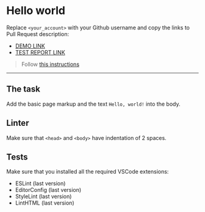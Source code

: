 # Hello world

Replace `<your_account>` with your Github username and copy the links to Pull Request description:
- [DEMO LINK](https://NazarVotkanych.github.io/layout_hello-world/)
- [TEST REPORT LINK](https://NazarVotkanych.github.io/layout_hello-world/report/html_report/)

> Follow [this instructions](https://mate-academy.github.io/layout_task-guideline/#how-to-solve-the-layout-tasks-on-github)
___

## The task

Add the basic page markup and the text `Hello, world!` into the body.

## Linter

Make sure that `<head>` and `<body>` have indentation of 2 spaces.

## Tests

Make sure that you installed all the required VSCode extensions:

- ESLint (last version)
- EditorConfig (last version)
- StyleLint (last version)
- LintHTML (last version)
